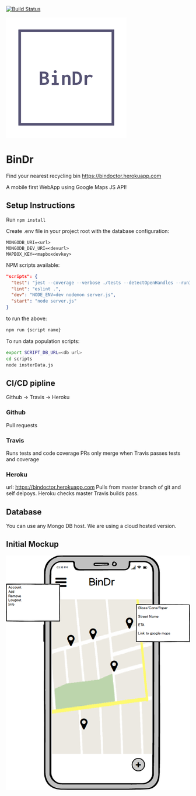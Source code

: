 [![Build Status](https://travis-ci.org/bindoctor/BinDr.svg?branch=master)](https://travis-ci.org/bindoctor/BinDr)



![Image of BinDr](resources/LogoDesigns/pinterest_profile_image.png)
# BinDr
Find your nearest recycling bin
https://bindoctor.herokuapp.com

A mobile first WebApp using Google Maps JS API!

## Setup Instructions
Run `npm install`

Create .env file in your project root with the database configuration:
```
MONGODB_URI=<url>
MONGODB_DEV_URI=<devurl>
MAPBOX_KEY=<mapboxdevkey>
```

NPM scripts available:
```json
"scripts": {
  "test": "jest --coverage --verbose ./tests --detectOpenHandles --runInBand",
  "lint": "eslint .",
  "dev": "NODE_ENV=dev nodemon server.js",
  "start": "node server.js"
}
```
to run the above:

```sh
npm run {script name}
```

To run data population scripts:
```sh
export SCRIPT_DB_URL=<db url>
cd scripts
node insterData.js
```

## CI/CD pipline
Github -> Travis -> Heroku
### Github
Pull requests
### Travis
Runs tests and code coverage
PRs only merge when Travis passes tests and coverage
### Heroku
url: https://bindoctor.herokuapp.com
Pulls from master branch of git and self delpoys. Heroku checks master Travis builds pass.


## Database
You can use any Mongo DB host.
We are using a cloud hosted version.




## Initial Mockup

![Image of Homepage](Mockups/HomePage.png)

